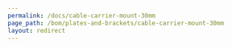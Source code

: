 ```yaml
---
permalink: /docs/cable-carrier-mount-30mm
page_path: /bom/plates-and-brackets/cable-carrier-mount-30mm
layout: redirect
---
```



